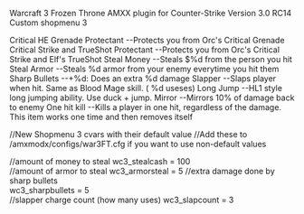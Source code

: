 Warcraft 3 Frozen Throne AMXX plugin for Counter-Strike
Version 3.0 RC14
Custom shopmenu 3


Critical HE Grenade Protectant
--Protects you from Orc's Critical Grenade
Critical Strike and TrueShot Protectant
--Protects you from Orc's Critical Strike and Elf's TrueShot
Steal Money
--Steals $%d from the person you hit 
Steal Armor
--Steals %d armor from your enemy everytime you hit them
Sharp Bullets
--+%d: Does an extra %d damage 
Slapper
--Slaps player when hit. Same as Blood Mage skill. ( %d useses)
Long Jump
--HL1 style long jumping ability. Use duck + jump.
Mirror
--Mirrors 10% of damage back to enemy
One hit kill
--Kills a player in one hit, regardless of the damage. This item works one time and then removes itself

//New Shopmenu 3 cvars with their default value
//Add these to /amxmodx/configs/war3FT.cfg if you want to use non-default values

//amount of money to steal
wc3_stealcash   = 100	
//amount of armor to steal
wc3_armorsteal	 = 5
//extra damage done by sharp bullets			
wc3_sharpbullets	 = 5	
//slapper charge count (how many uses)
wc3_slapcount	= 3	